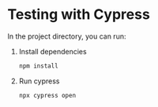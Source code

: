 # Testing with Cypress

In the project directory, you can run:

1. Install dependencies

   ```sh
   npm install
   ```

1. Run cypress

   ```sh
   npx cypress open
   ```
